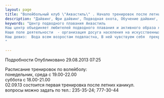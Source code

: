 ```yaml
---
layout: page
title: "Волейбольный клуб \"Аквастиль\" . Начало тренировок после летних каникул."
description: "Дайвинг, Фри дайвинг, Подводная охота, Обучение дайвинг, Сертификат дайвинг"
keywords: "Центр подводного плавания Аквастиль
Наш центр объединяет любителей подводного плавания и активного образа жизни.
Наше поле деятельности  - организация досуга населения на искусственных и естественных водоёмах.
Наш девиз:  Вода всем возростам подвластна, В ней чувствуем себя  прекрасно!
"

---
```


Подробности
     Опубликовано 29.08.2013 07:25 

Расписание тренировок по волейболу:  
понедельник, среда с 19.00-22.00  
суббота с 18.00-21.00  
02.09.13 состоится первая тренировка после летних каникул.  
вопросы можно задать по тел.: 235-35-24; 777-30-44